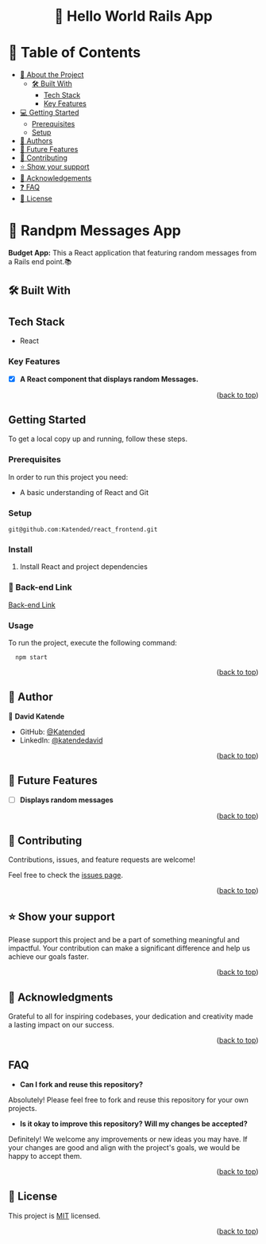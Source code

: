 <a name="readme-top"></a>

<div align="center">
  <h1>📖 Hello World Rails App</h>
</div>

<!-- TABLE OF CONTENTS -->

# 📗 Table of Contents

- [📖 About the Project](#about-project)
  - [🛠 Built With](#built-with)
    - [Tech Stack](#tech-stack)
    - [Key Features](#key-features)
    <!-- - [🚀 Live Demo](#live-demo) -->
- [💻 Getting Started](#getting-started)
  - [Prerequisites](#prerequisites)
  - [Setup](#setup)
- [👥 Authors](#authors)
- [🔭 Future Features](#future-features)
- [🤝 Contributing](#contributing)
- [⭐️ Show your support](#support)
- [🙏 Acknowledgements](#acknowledgements)
- [:question: FAQ](#faq)
- [📝 License](#license)

<!-- PROJECT DESCRIPTION -->

# 📖 Randpm Messages App <a name="about-project"></a>

**Budget App:** This a React application that featuring random messages from a Rails end point.📚

## 🛠 Built With <a name="built-with"></a>

## Tech Stack <a name="tech-stack"></a>

  <ul>
    <li>React</li>   
  </ul>

<!-- Features -->

### Key Features <a name="key-features"></a>

- [x] **A React component that displays random Messages.**

<p align="right">(<a href="#readme-top">back to top</a>)</p>

## Getting Started

To get a local copy up and running, follow these steps.

### Prerequisites

In order to run this project you need:

- A basic understanding of React and Git

### Setup

```
git@github.com:Katended/react_frontend.git

```

### Install

1. Install React and project dependencies

### 🚀 Back-end Link

[Back-end Link](https://github.com/Katended/rails-api)

### Usage

To run the project, execute the following command:

```
  npm start

```

<p align="right">(<a href="#readme-top">back to top</a>)</p>

<!-- AUTHORS -->

## 👥 Author <a name="authors"></a>

👤 **David Katende**

- GitHub: [@Katended](https://github.com/Katended)
- LinkedIn: [@katendedavid](https://www.linkedin.com/in/katendedavid/)

<p align="right">(<a href="#readme-top">back to top</a>)</p>

<!-- FUTURE FEATURES -->

## 🔭 Future Features <a name="future-features"></a>

- [ ] **Displays random messages**

<p align="right">(<a href="#readme-top">back to top</a>)</p>

<!-- CONTRIBUTING -->

## 🤝 Contributing <a name="contributing"></a>

Contributions, issues, and feature requests are welcome!

Feel free to check the [issues page](https://github.com/Katended/react_frontend/issues).

<p align="right">(<a href="#readme-top">back to top</a>)</p>

<!-- SUPPORT -->

## ⭐️ Show your support <a name="support"></a>

Please support this project and be a part of something meaningful and impactful. Your contribution can make a significant difference and help us achieve our goals faster.

<p align="right">(<a href="#readme-top">back to top</a>)</p>

<!-- ACKNOWLEDGEMENTS -->

## 🙏 Acknowledgments <a name="acknowledgements"></a>

Grateful to all for inspiring codebases, your dedication and creativity made a lasting impact on our success.

<p align="right">(<a href="#readme-top">back to top</a>)</p>

## FAQ <a name="faq"></a>

- **Can I fork and reuse this repository?**

Absolutely! Please feel free to fork and reuse this repository for your own projects.

- **Is it okay to improve this repository? Will my changes be accepted?**

Definitely! We welcome any improvements or new ideas you may have. If your changes are good and align with the project's goals, we would be happy to accept them.

<p align="right">(<a href="#readme-top">back to top</a>)</p>

<!-- LICENSE -->

## 📝 License <a name="license"></a>

This project is [MIT](./MIT.md) licensed.

<p align="right">(<a href="#readme-top">back to top</a>)</p>
